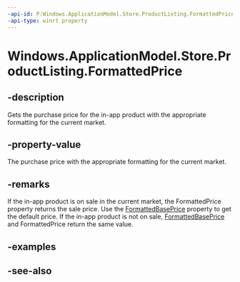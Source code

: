 ```yaml
---
-api-id: P:Windows.ApplicationModel.Store.ProductListing.FormattedPrice
-api-type: winrt property
---
```


<!-- Property syntax
public string FormattedPrice { get; }
-->

# Windows.ApplicationModel.Store.ProductListing.FormattedPrice

## -description
Gets the purchase price for the in-app product with the appropriate formatting for the current market.

## -property-value
The purchase price with the appropriate formatting for the current market.

## -remarks
If the in-app product is on sale in the current market, the FormattedPrice property returns the sale price. Use the [FormattedBasePrice](productlisting_formattedbaseprice.md) property to get the default price. If the in-app product is not on sale, [FormattedBasePrice](productlisting_formattedbaseprice.md) and FormattedPrice return the same value.

## -examples

## -see-also
